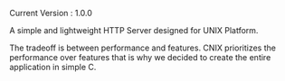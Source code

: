 Current Version : 1.0.0

A simple and lightweight HTTP Server designed for UNIX Platform.

The tradeoff is between performance and features.
CNIX prioritizes the performance over features that
is why we decided to create the entire application in simple C.
